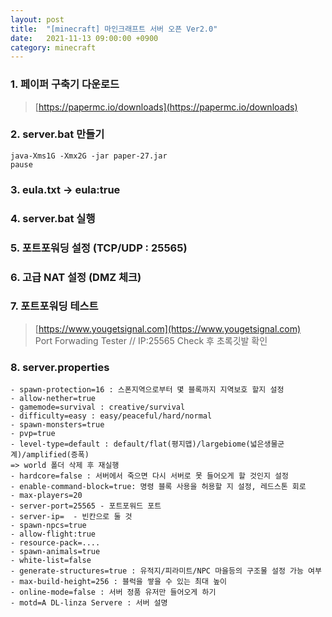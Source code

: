 ```yaml
---
layout: post
title:  "[minecraft] 마인크래프트 서버 오픈 Ver2.0"
date:   2021-11-13 09:00:00 +0900
category: minecraft
---
```


### 1. 페이퍼 구축기 다운로드
> [https://papermc.io/downloads](https://papermc.io/downloads)

### 2. server.bat 만들기
```
java-Xms1G -Xmx2G -jar paper-27.jar
pause
```

### 3. eula.txt -> eula:true

### 4. server.bat 실행

### 5. 포트포워딩 설정 (TCP/UDP : 25565)

### 6. 고급 NAT 설정 (DMZ 체크)

### 7. 포트포워딩 테스트
> [https://www.yougetsignal.com](https://www.yougetsignal.com)  
> Port Forwading Tester // IP:25565 Check 후 초록깃발 확인

### 8. server.properties
```
- spawn-protection=16 : 스폰지역으로부터 몇 블록까지 지역보호 할지 설정
- allow-nether=true
- gamemode=survival : creative/survival
- difficulty=easy : easy/peaceful/hard/normal
- spawn-monsters=true
- pvp=true
- level-type=default : default/flat(평지맵)/largebiome(넓은생물군계)/amplified(증폭)
=> world 폴더 삭제 후 재실행
- hardcore=false : 서버에서 죽으면 다시 서버로 못 들어오게 할 것인지 설정
- enable-command-block=true: 명령 블록 사용을 허용할 지 설정, 레드스톤 회로
- max-players=20
- server-port=25565 - 포트포워드 포트
- server-ip=  - 빈칸으로 둘 것
- spawn-npcs=true
- allow-flight:true
- resource-pack=....
- spawn-animals=true
- white-list=false
- generate-structures=true : 유적지/피라미트/NPC 마을등의 구조물 설정 가능 여부
- max-build-height=256 : 블럭을 쌓을 수 있는 최대 높이
- online-mode=false : 서버 정품 유저만 들어오게 하기
- motd=A DL-linza Servere : 서버 설명
```
<br>